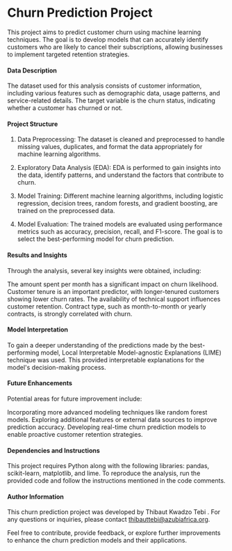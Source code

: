 # Churn Prediction Project

This project aims to predict customer churn using machine learning techniques. The goal is to develop models that can accurately identify customers who are likely to cancel their subscriptions, allowing businesses to implement targeted retention strategies.

#### Data Description

The dataset used for this analysis consists of customer information, including various features such as demographic data, usage patterns, and service-related details. The target variable is the churn status, indicating whether a customer has churned or not.

#### Project Structure

1. Data Preprocessing: The dataset is cleaned and preprocessed to handle missing values, duplicates, and format the data appropriately for machine learning algorithms.

2. Exploratory Data Analysis (EDA): EDA is performed to gain insights into the data, identify patterns, and understand the factors that contribute to churn.

3. Model Training: Different machine learning algorithms, including logistic regression, decision trees, random forests, and gradient boosting, are trained on the preprocessed data.

4. Model Evaluation: The trained models are evaluated using performance metrics such as accuracy, precision, recall, and F1-score. The goal is to select the best-performing model for churn prediction.

#### Results and Insights

Through the analysis, several key insights were obtained, including:

The amount spent per month has a significant impact on churn likelihood.
Customer tenure is an important predictor, with longer-tenured customers showing lower churn rates.
The availability of technical support influences customer retention.
Contract type, such as month-to-month or yearly contracts, is strongly correlated with churn.

#### Model Interpretation

To gain a deeper understanding of the predictions made by the best-performing model, Local Interpretable Model-agnostic Explanations (LIME) technique was used. This provided interpretable explanations for the model's decision-making process.

#### Future Enhancements

Potential areas for future improvement include:

Incorporating more advanced modeling techniques like random forest  models.
Exploring additional features or external data sources to improve prediction accuracy.
Developing real-time churn prediction models to enable proactive customer retention strategies.

#### Dependencies and Instructions

This project requires Python along with the following libraries: pandas, scikit-learn, matplotlib, and lime. To reproduce the analysis, run the provided code and follow the instructions mentioned in the code comments.


#### Author Information

This churn prediction project was developed by Thibaut Kwadzo Tebi . For any questions or inquiries, please contact thibauttebi@azubiafrica.org.

Feel free to contribute, provide feedback, or explore further improvements to enhance the churn prediction models and their applications.




